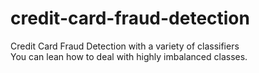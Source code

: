 # credit-card-fraud-detection
Credit Card Fraud Detection with a variety of classifiers<br>
You can lean how to deal with highly imbalanced classes.
